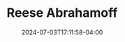 ---
title: Reese Abrahamoff
aliases: 
  - /people/first-last
other_names: 
 - First Last
date: 2024-07-03T17:11:58-04:00
featured_image: Reese-Abrahamoff.webp
featured_image_attr: Matt Simpkins
featured_image_attr_link: https://www.mattsimpkinsphotography.com/
Socials:
  Facebook: reese.abrahamoff
  Twitter: 
  Instagram: reese.abrahamoff
  LinkedIn: 
  IBDB: 
  IMDb:
  Website: https://reeseabrahamoff.com/
---